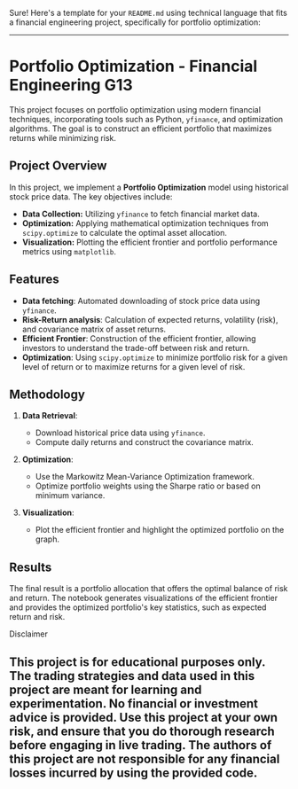 Sure! Here's a template for your `README.md` using technical language that fits a financial engineering project, specifically for portfolio optimization:

---

# Portfolio Optimization - Financial Engineering G13

This project focuses on portfolio optimization using modern financial techniques, incorporating tools such as Python, `yfinance`, and optimization algorithms. The goal is to construct an efficient portfolio that maximizes returns while minimizing risk.

## Project Overview

In this project, we implement a **Portfolio Optimization** model using historical stock price data. The key objectives include:
- **Data Collection:** Utilizing `yfinance` to fetch financial market data.
- **Optimization:** Applying mathematical optimization techniques from `scipy.optimize` to calculate the optimal asset allocation.
- **Visualization:** Plotting the efficient frontier and portfolio performance metrics using `matplotlib`.

## Features
- **Data fetching**: Automated downloading of stock price data using `yfinance`.
- **Risk-Return analysis**: Calculation of expected returns, volatility (risk), and covariance matrix of asset returns.
- **Efficient Frontier**: Construction of the efficient frontier, allowing investors to understand the trade-off between risk and return.
- **Optimization**: Using `scipy.optimize` to minimize portfolio risk for a given level of return or to maximize returns for a given level of risk.


## Methodology

1. **Data Retrieval**:
    - Download historical price data using `yfinance`.
    - Compute daily returns and construct the covariance matrix.

2. **Optimization**:
    - Use the Markowitz Mean-Variance Optimization framework.
    - Optimize portfolio weights using the Sharpe ratio or based on minimum variance.

3. **Visualization**:
    - Plot the efficient frontier and highlight the optimized portfolio on the graph.

## Results

The final result is a portfolio allocation that offers the optimal balance of risk and return. The notebook generates visualizations of the efficient frontier and provides the optimized portfolio's key statistics, such as expected return and risk.


Disclaimer

This project is for educational purposes only. The trading strategies and data used in this project are meant for learning and experimentation. No financial or investment advice is provided. Use this project at your own risk, and ensure that you do thorough research before engaging in live trading. The authors of this project are not responsible for any financial losses incurred by using the provided code.
---
